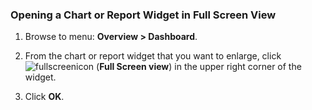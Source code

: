 ### Opening a Chart or Report Widget in Full Screen View

1.  Browse to menu: **Overview > Dashboard**.

2.  From the chart or report widget that you want to enlarge, click
    ![fullscreenicon](../images/fullscreenicon.png) (**Full Screen view**) in the upper right corner of the widget.

3.  Click **OK**.
